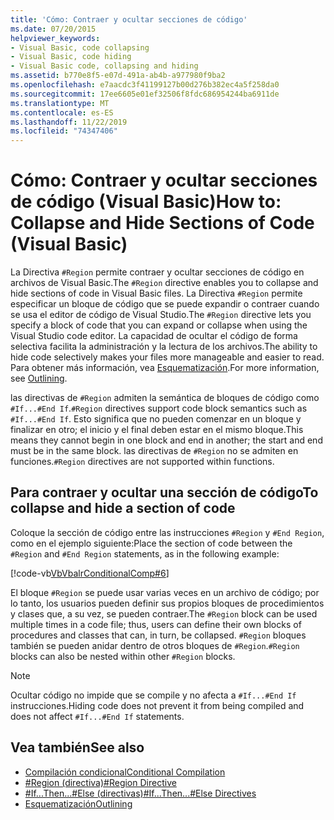 ```yaml
---
title: 'Cómo: Contraer y ocultar secciones de código'
ms.date: 07/20/2015
helpviewer_keywords:
- Visual Basic, code collapsing
- Visual Basic, code hiding
- Visual Basic code, collapsing and hiding
ms.assetid: b770e8f5-e07d-491a-ab4b-a977980f9ba2
ms.openlocfilehash: e7aacdc3f41199127b00d276b382ec4a5f258da0
ms.sourcegitcommit: 17ee6605e01ef32506f8fdc686954244ba6911de
ms.translationtype: MT
ms.contentlocale: es-ES
ms.lasthandoff: 11/22/2019
ms.locfileid: "74347406"
---
```

# <a name="how-to-collapse-and-hide-sections-of-code-visual-basic"></a><span data-ttu-id="28350-102">Cómo: Contraer y ocultar secciones de código (Visual Basic)</span><span class="sxs-lookup"><span data-stu-id="28350-102">How to: Collapse and Hide Sections of Code (Visual Basic)</span></span>

<span data-ttu-id="28350-103">La Directiva `#Region` permite contraer y ocultar secciones de código en archivos de Visual Basic.</span><span class="sxs-lookup"><span data-stu-id="28350-103">The `#Region` directive enables you to collapse and hide sections of code in Visual Basic files.</span></span> <span data-ttu-id="28350-104">La Directiva `#Region` permite especificar un bloque de código que se puede expandir o contraer cuando se usa el editor de código de Visual Studio.</span><span class="sxs-lookup"><span data-stu-id="28350-104">The `#Region` directive lets you specify a block of code that you can expand or collapse when using the Visual Studio code editor.</span></span> <span data-ttu-id="28350-105">La capacidad de ocultar el código de forma selectiva facilita la administración y la lectura de los archivos.</span><span class="sxs-lookup"><span data-stu-id="28350-105">The ability to hide code selectively makes your files more manageable and easier to read.</span></span> <span data-ttu-id="28350-106">Para obtener más información, vea [Esquematización](/visualstudio/ide/outlining).</span><span class="sxs-lookup"><span data-stu-id="28350-106">For more information, see [Outlining](/visualstudio/ide/outlining).</span></span>

<span data-ttu-id="28350-107">las directivas de `#Region` admiten la semántica de bloques de código como `#If...#End If`.</span><span class="sxs-lookup"><span data-stu-id="28350-107">`#Region` directives support code block semantics such as `#If...#End If`.</span></span> <span data-ttu-id="28350-108">Esto significa que no pueden comenzar en un bloque y finalizar en otro; el inicio y el final deben estar en el mismo bloque.</span><span class="sxs-lookup"><span data-stu-id="28350-108">This means they cannot begin in one block and end in another; the start and end must be in the same block.</span></span> <span data-ttu-id="28350-109">las directivas de `#Region` no se admiten en funciones.</span><span class="sxs-lookup"><span data-stu-id="28350-109">`#Region` directives are not supported within functions.</span></span>

## <a name="to-collapse-and-hide-a-section-of-code"></a><span data-ttu-id="28350-110">Para contraer y ocultar una sección de código</span><span class="sxs-lookup"><span data-stu-id="28350-110">To collapse and hide a section of code</span></span>

<span data-ttu-id="28350-111">Coloque la sección de código entre las instrucciones `#Region` y `#End Region`, como en el ejemplo siguiente:</span><span class="sxs-lookup"><span data-stu-id="28350-111">Place the section of code between the `#Region` and `#End Region` statements, as in the following example:</span></span>

[!code-vb[VbVbalrConditionalComp#6](~/samples/snippets/visualbasic/VS_Snippets_VBCSharp/VbVbalrConditionalComp/VB/Class1.vb#6)]

<span data-ttu-id="28350-112">El bloque `#Region` se puede usar varias veces en un archivo de código; por lo tanto, los usuarios pueden definir sus propios bloques de procedimientos y clases que, a su vez, se pueden contraer.</span><span class="sxs-lookup"><span data-stu-id="28350-112">The `#Region` block can be used multiple times in a code file; thus, users can define their own blocks of procedures and classes that can, in turn, be collapsed.</span></span> <span data-ttu-id="28350-113">`#Region` bloques también se pueden anidar dentro de otros bloques de `#Region`.</span><span class="sxs-lookup"><span data-stu-id="28350-113">`#Region` blocks can also be nested within other `#Region` blocks.</span></span>

> [!NOTE]
> <span data-ttu-id="28350-114">Ocultar código no impide que se compile y no afecta a `#If...#End If` instrucciones.</span><span class="sxs-lookup"><span data-stu-id="28350-114">Hiding code does not prevent it from being compiled and does not affect `#If...#End If` statements.</span></span>

## <a name="see-also"></a><span data-ttu-id="28350-115">Vea también</span><span class="sxs-lookup"><span data-stu-id="28350-115">See also</span></span>

- [<span data-ttu-id="28350-116">Compilación condicional</span><span class="sxs-lookup"><span data-stu-id="28350-116">Conditional Compilation</span></span>](../../../visual-basic/programming-guide/program-structure/conditional-compilation.md)
- [<span data-ttu-id="28350-117">#Region (directiva)</span><span class="sxs-lookup"><span data-stu-id="28350-117">#Region Directive</span></span>](../../../visual-basic/language-reference/directives/region-directive.md)
- [<span data-ttu-id="28350-118">#If...Then...#Else (directivas)</span><span class="sxs-lookup"><span data-stu-id="28350-118">#If...Then...#Else Directives</span></span>](../../../visual-basic/language-reference/directives/if-then-else-directives.md)
- [<span data-ttu-id="28350-119">Esquematización</span><span class="sxs-lookup"><span data-stu-id="28350-119">Outlining</span></span>](/visualstudio/ide/outlining)
